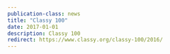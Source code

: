 ```yaml
---
publication-class: news
title: "Classy 100"
date: 2017-01-01
description: Classy 100
redirect: https://www.classy.org/classy-100/2016/
---
```

